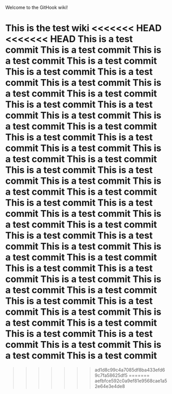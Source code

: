 Welcome to the GitHook wiki!

This is the test wiki
<<<<<<< HEAD
<<<<<<< HEAD
This is a test commit
This is a test commit
This is a test commit
This is a test commit
This is a test commit
This is a test commit
This is a test commit
This is a test commit
This is a test commit
This is a test commit
This is a test commit
This is a test commit
This is a test commit
This is a test commit
This is a test commit
This is a test commit
This is a test commit
This is a test commit
This is a test commit
This is a test commit
This is a test commit
This is a test commit
This is a test commit
This is a test commit
This is a test commit
This is a test commit
This is a test commit
This is a test commit
This is a test commit
This is a test commit
This is a test commit
This is a test commit
This is a test commit
This is a test commit
This is a test commit
This is a test commit
This is a test commit
This is a test commit
This is a test commit
This is a test commit
This is a test commit
This is a test commit
This is a test commit
This is a test commit
This is a test commit
This is a test commit
This is a test commit
This is a test commit
This is a test commit
=======
>>>>>>> ad1d8c99c4a7085df8ba433efd69c7fa58625df5
=======
>>>>>>> aefbfce592c0a9ef81e9568cae1a52e64e3e4de8
